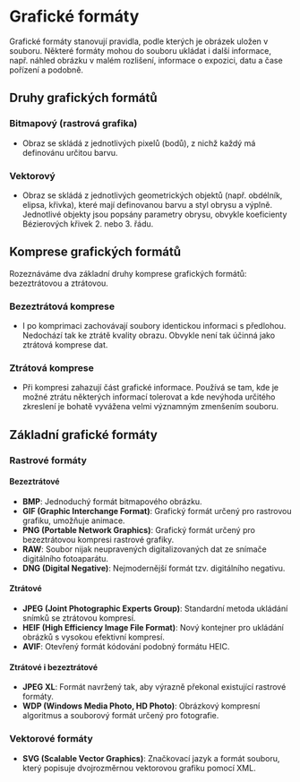 # Grafické formáty

Grafické formáty stanovují pravidla, podle kterých je obrázek uložen v souboru. Některé formáty mohou do souboru ukládat i další informace, např. náhled obrázku v malém rozlišení, informace o expozici, datu a čase pořízení a podobně.

## Druhy grafických formátů

### Bitmapový (rastrová grafika)

- Obraz se skládá z jednotlivých pixelů (bodů), z nichž každý má definovánu určitou barvu.

### Vektorový

- Obraz se skládá z jednotlivých geometrických objektů (např. obdélník, elipsa, křivka), které mají definovanou barvu a styl obrysu a výplně. Jednotlivé objekty jsou popsány parametry obrysu, obvykle koeficienty Bézierových křivek 2. nebo 3. řádu.

## Komprese grafických formátů

Rozeznáváme dva základní druhy komprese grafických formátů: bezeztrátovou a ztrátovou.

### Bezeztrátová komprese

- I po komprimaci zachovávají soubory identickou informaci s předlohou. Nedochází tak ke ztrátě kvality obrazu. Obvykle není tak účinná jako ztrátová komprese dat.

### Ztrátová komprese

- Při kompresi zahazují část grafické informace. Používá se tam, kde je možné ztrátu některých informací tolerovat a kde nevýhoda určitého zkreslení je bohatě vyvážena velmi významným zmenšením souboru.

## Základní grafické formáty

### Rastrové formáty

#### Bezeztrátové

- **BMP**: Jednoduchý formát bitmapového obrázku.
- **GIF (Graphic Interchange Format)**: Grafický formát určený pro rastrovou grafiku, umožňuje animace.
- **PNG (Portable Network Graphics)**: Grafický formát určený pro bezeztrátovou kompresi rastrové grafiky.
- **RAW**: Soubor nijak neupravených digitalizovaných dat ze snímače digitálního fotoaparátu.
- **DNG (Digital Negative)**: Nejmodernější formát tzv. digitálního negativu.

#### Ztrátové

- **JPEG (Joint Photographic Experts Group)**: Standardní metoda ukládání snímků se ztrátovou kompresí.
- **HEIF (High Efficiency Image File Format)**: Nový kontejner pro ukládání obrázků s vysokou efektivní kompresí.
- **AVIF**: Otevřený formát kódování podobný formátu HEIC.

#### Ztrátové i bezeztrátové

- **JPEG XL**: Formát navržený tak, aby výrazně překonal existující rastrové formáty.
- **WDP (Windows Media Photo, HD Photo)**: Obrázkový kompresní algoritmus a souborový formát určený pro fotografie.

### Vektorové formáty

- **SVG (Scalable Vector Graphics)**: Značkovací jazyk a formát souboru, který popisuje dvojrozměrnou vektorovou grafiku pomocí XML.